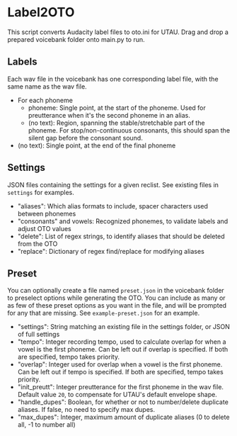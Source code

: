 # Label2OTO
This script converts Audacity label files to oto.ini for UTAU. Drag and drop a prepared voicebank folder onto main.py to run.

## Labels
Each wav file in the voicebank has one corresponding label file, with the same name as the wav file.

- For each phoneme
    - phoneme: Single point, at the start of the phoneme. Used for preutterance when it's the second phoneme in an alias.
    - (no text): Region, spanning the stable/stretchable part of the phoneme. For stop/non-continuous consonants, this should span the silent gap before the consonant sound.
- (no text): Single point, at the end of the final phoneme

## Settings
JSON files containing the settings for a given reclist. See existing files in `settings` for examples.
- "aliases": Which alias formats to include, spacer characters used between phonemes
- "consonants" and vowels: Recognized phonemes, to validate labels and adjust OTO values
- "delete": List of regex strings, to identify aliases that should be deleted from the OTO
- "replace": Dictionary of regex find/replace for modifying aliases

## Preset
You can optionally create a file named `preset.json` in the voicebank folder to preselect options while generating the OTO. You can include as many or as few of these preset options as you want in the file, and will be prompted for any that are missing. See `example-preset.json` for an example.
- "settings": String matching an existing file in the settings folder, or JSON of full settings
- "tempo": Integer recording tempo, used to calculate overlap for when a vowel is the first phoneme. Can be left out if overlap is specified. If both are specified, tempo takes priority.
- "overlap": Integer used for overlap when a vowel is the first phoneme. Can be left out if tempo is specified. If both are specified, tempo takes priority.
- "init_preutt": Integer preutterance for the first phoneme in the wav file. Default value `20`, to compensate for UTAU's default envelope shape.
- "handle_dupes": Boolean, for whether or not to number/delete duplicate aliases. If false, no need to specify max dupes.
- "max_dupes": Integer, maximum amount of duplicate aliases (0 to delete all, -1 to number all)
